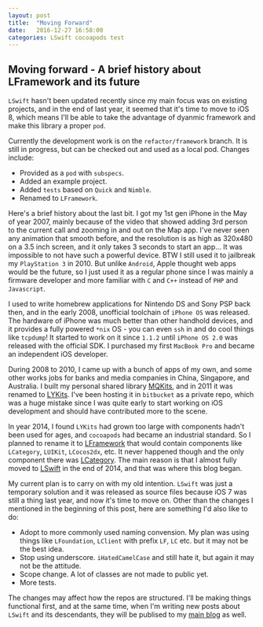 ```yaml
---
layout: post
title:  "Moving Forward"
date:   2016-12-27 16:58:00
categories: LSwift cocoapods test
---
```


## Moving forward - A brief history about LFramework and its future

`LSwift` hasn't been updated recently since my main focus was on existing projects, and in the end of last year, it seemed that it's time to move to iOS 8, which means I'll be able to take the advantage of dyanmic framework and make this library a proper `pod`.

Currently the development work is on the `refactor/framework` branch. It is still in progress, but can be checked out and used as a local pod. Changes include:

- Provided as a `pod` with `subspecs`.
- Added an example project.
- Added `tests` based on `Quick` and `Nimble`.
- Renamed to `LFramework`.

Here's a brief history about the last bit. I got my 1st gen iPhone in the May of year 2007, mainly because of the video that showed adding 3rd person to the current call and zooming in and out on the Map app. I've never seen any animation that smooth before, and the resolution is as high as 320x480 on a 3.5 inch screen, and it only takes 3 seconds to start an app... It was impossible to not have such a powerful device. BTW I still used it to jailbreak my `PlayStation 3` in 2010. But unlike `Android`, Apple thought web apps would be the future, so I just used it as a regular phone since I was mainly a firmware developer and more familiar with `C` and `C++` instead of `PHP` and `Javascript`.

I used to write homebrew applications for Nintendo DS and Sony PSP back then, and in the early 2008, unofficial toolchain of `iPhone OS` was released. The hardware of iPhone was much better than other handhold devices, and it provides a fully powered `*nix` OS - you can even `ssh` in and do cool things like `tcpdump`! It started to work on it since `1.1.2` until `iPhone OS 2.0` was released with the official SDK. I purchased my first `MacBook Pro` and became an independent iOS developer.

During 2008 to 2010, I came up with a bunch of apps of my own, and some other works jobs for banks and media companies in China, Singapore, and Australia. I built my personal shared library [MQKits](http://en.superarts.org/development/ios-development/lykits-documents), and in 2011 it was renamed to [LYKits](https://github.com/superarts/LYKits). I've been hosting it in `bitbucket` as a private repo, which was a huge mistake since I was quite early to start working on iOS development and should have contributed more to the scene. 

In year 2014, I found `LYKits` had grown too large with components hadn't been used for ages, and `cocoapods` had became an industrial standard. So I planned to rename it to [LFramework](https://github.com/superarts/lframework) that would contain components like `LCategory`, `LUIKit`, `LCocos2dx`, etc. It never happened though and the only component there was [LCategory](https://github.com/superarts/LCategory). The main reason is that I almost fully moved to [LSwift](https://github.com/superarts/LSwift) in the end of 2014, and that was where this blog began.

My current plan is to carry on with my old intention. `LSwift` was just a temporary solution and it was released as source files because iOS 7 was still a thing last year, and now it's time to move on. Other than the changes I mentioned in the beginning of this post, here are something I'd also like to do:

- Adopt to more commonly used naming convension. My plan was using things like `LFoundation`, `LClient` with prefix `LF`, `LC` etc. but it may not be the best idea.
- Stop using underscore. `iHatedCamelCase` and still hate it, but again it may not be the attitude.
- Scope change. A lot of classes are not made to public yet.
- More tests.

The changes may affect how the repos are structured. I'll be making things functional first, and at the same time, when I'm writing new posts about `LSwift` and its descendants, they will be publised to my [main blog](www.superarts.org/blog) as well.

[lswift]:      http://superarts.github.io/LSwift/
[superarts]:   http://www.superarts.org/blog
